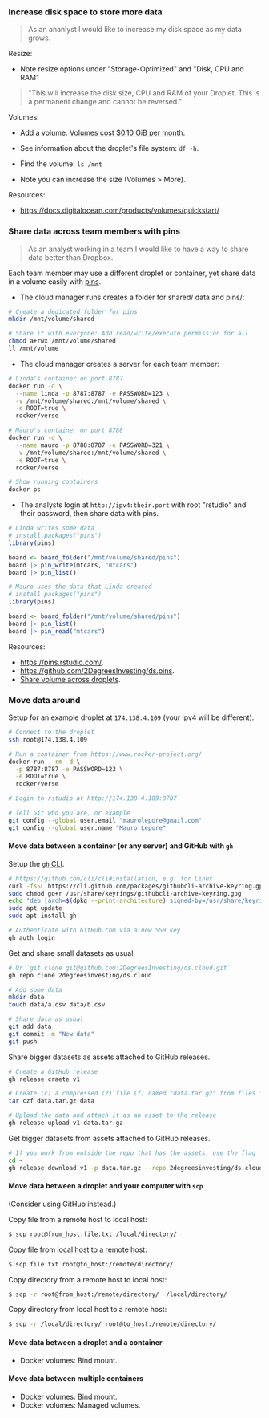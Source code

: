 ### Increase disk space to store more data

> As an ananlyst I would like to increase my disk space as my data grows.

Resize: 

* Note resize options under "Storage-Optimized" and "Disk, CPU and RAM"

> "This will increase the disk size, CPU and RAM of your Droplet. This is a
permanent change and cannot be reversed."

Volumes:

* Add a volume. [Volumes cost $0.10 GiB per
month](https://docs.digitalocean.com/products/volumes/details/pricing/).

* See information about the droplet's file system: `df -h`.

* Find the volume: `ls /mnt`

* Note you can increase the size (Volumes > More).

Resources:

* <https://docs.digitalocean.com/products/volumes/quickstart/>

### Share data across team members with pins

> As an analyst working in a team I would like to have a way to share data
better than Dropbox.

Each team member may use a different droplet or container, yet share data in a
volume easily with [pins](https://pins.rstudio.com/).

* The cloud manager runs creates a folder for shared/ data and pins/:

```bash
# Create a dedicated folder for pins
mkdir /mnt/volume/shared

# Share it with everyone: Add read/write/execute permission for all
chmod a+rwx /mnt/volume/shared
ll /mnt/volume
```

* The cloud manager creates a server for each team member:

```bash
# Linda's container on port 8787
docker run -d \
  --name linda -p 8787:8787 -e PASSWORD=123 \
  -v /mnt/volume/shared:/mnt/volume/shared \
  -e ROOT=true \
  rocker/verse

# Mauro's container on port 8788
docker run -d \
  --name mauro -p 8788:8787 -e PASSWORD=321 \
  -v /mnt/volume/shared:/mnt/volume/shared \
  -e ROOT=true \
  rocker/verse

# Show running containers
docker ps
```

* The analysts login at `http://ipv4:their.port`  with root "rstudio" and
their password, then share data with pins.

```r
# Linda writes some data
# install.packages("pins")
library(pins)

board <- board_folder("/mnt/volume/shared/pins")
board |> pin_write(mtcars, "mtcars")
board |> pin_list()
```

```r
# Mauro uses the data that Linda created
# install.packages("pins")
library(pins)

board <- board_folder("/mnt/volume/shared/pins")
board |> pin_list()
board |> pin_read("mtcars")
```

Resources:

* <https://pins.rstudio.com/>.
* <https://github.com/2DegreesInvesting/ds.pins>.
* [Share volume across
droplets](https://www.digitalocean.com/community/tutorials/how-to-set-up-an-nfs-mount-on-ubuntu-18-04).

### Move data around

Setup for an example droplet at `174.138.4.109` (your ipv4 will be different).

```bash
# Connect to the droplet
ssh root@174.138.4.109

# Run a container from https://www.rocker-project.org/
docker run --rm -d \
  -p 8787:8787 -e PASSWORD=123 \
  -e ROOT=true \
  rocker/verse

# Login to rstudio at http://174.138.4.109:8787

# Tell Git who you are, or example
git config --global user.email "maurolepore@gmail.com"
git config --global user.name "Mauro Lepore"
```

#### Move data between a container (or any server) and GitHub with `gh`

Setup the [`gh` CLI](https://cli.github.com/).

```bash
# https://github.com/cli/cli#installation, e.g. for Linux
curl -fsSL https://cli.github.com/packages/githubcli-archive-keyring.gpg | sudo dd of=/usr/share/keyrings/githubcli-archive-keyring.gpg
sudo chmod go+r /usr/share/keyrings/githubcli-archive-keyring.gpg
echo "deb [arch=$(dpkg --print-architecture) signed-by=/usr/share/keyrings/githubcli-archive-keyring.gpg] https://cli.github.com/packages stable main" | sudo tee /etc/apt/sources.list.d/github-cli.list > /dev/null
sudo apt update
sudo apt install gh

# Authenticate with GitHub.com via a new SSH key
gh auth login
```

Get and share small datasets as usual.

```bash
# Or `git clone git@github.com:2DegreesInvesting/ds.cloud.git`
gh repo clone 2degreesinvesting/ds.cloud

# Add some data
mkdir data
touch data/a.csv data/b.csv

# Share data as usual
git add data
git commit -m "New data"
git push
```

Share bigger datasets as assets attached to GitHub releases.

```bash
# Create a GitHub release
gh release craete v1

# Create (c) a compressed (z) file (f) named "data.tar.gz" from files in "data/"
tar czf data.tar.gz data

# Upload the data and attach it as an asset to the release
gh release upload v1 data.tar.gz
```

Get bigger datasets from assets attached to GitHub releases.

```bash
# If you work from outside the repo that has the assets, use the flag `--repo`
cd ~
gh release download v1 -p data.tar.gz --repo 2degreesinvesting/ds.cloud
```

#### Move data between a droplet and your computer with `scp`

(Consider using GitHub instead.)

Copy file from a remote host to local host:

```bash
$ scp root@from_host:file.txt /local/directory/
```

Copy file from local host to a remote host:

```bash
$ scp file.txt root@to_host:/remote/directory/
```

Copy directory from a remote host to local host:

```bash
$ scp -r root@from_host:/remote/directory/  /local/directory/
```

Copy directory from local host to a remote host:

```bash
$ scp -r /local/directory/ root@to_host:/remote/directory/
```

#### Move data between a droplet and a container

* Docker volumes: Bind mount.

#### Move data between multiple containers

* Docker volumes: Bind mount.
* Docker volumes: Managed volumes.


